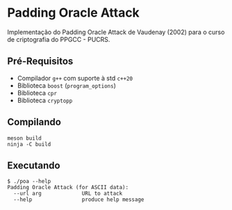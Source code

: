 # Padding Oracle Attack

Implementação do Padding Oracle Attack de Vaudenay (2002) para o curso de 
criptografia do PPGCC - PUCRS.

## Pré-Requisitos

* Compilador `g++` com suporte à std `c++20`
* Biblioteca `boost` (`program_options`)
* Biblioteca `cpr`
* Biblioteca `cryptopp`

## Compilando

```
meson build
ninja -C build
```

## Executando

```
$ ./poa --help
Padding Oracle Attack (for ASCII data):
  --url arg             URL to attack
  --help                produce help message
```
